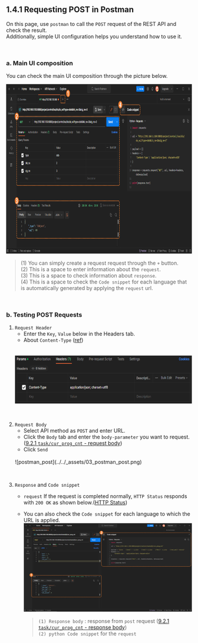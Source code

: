 ﻿## 1.4.1 Requesting POST in Postman

On this page, use `postman` to call the `POST` request of the REST API and check the result.  
Additionally, simple UI configuration helps you understand how to use it.

<br>

### a. Main UI composition

You can check the main UI composition through the picture below.

<img src="../../_assets/01_postman_desc.png" height="460vh">

<blockquote>

(1) You can simply create a request request through the `+` button. </br>
(2) This is a space to enter information about the `request`. </br>
(3) This is a space to check information about `response`. </br>
(4) This is a space to check the `Code snippet` for each language that is automatically generated by applying the `request` url. </br>

</blockquote>

<br>

### b. Testing POST Requests

1. `Request Header`  
	- Enter the `Key`, `Value` below in the Headers tab.
  	- About `Content-Type` ([ref](https://blog.postman.com/what-are-http-headers/#Content-type))
	<br>
	<br><img src="../../_assets/02_postman_headers.png" height="130vh">

<br>

2. `Request Body`  
	- Select API method as `POST` and enter URL.  
	- Click the `Body` tab and enter the `body-parameter` you want to request. ([9.2.1 `task/cur_prog_cnt` - request body](../../9-task/2-post/1-cur_prog_cnt.md))
	- Click `Send`
	<br>
	![postman_post](../../_assets/03_postman_post.png)

<br>

3. `Response` and `Code snippet`
	- `request` If the request is completed normally, `HTTP Status` responds with `200 OK` as shown below.([HTTP Status](https://developer.mozilla.org/en-US/docs/Web/HTTP/Status))
	- You can also check the `Code snippet` for each language to which the URL is applied.
	![postman_post_result](../../_assets/04_postman_post_result_check.png)

		<blockquote>

		`(1) Response body` : response from `post` request ([9.2.1 `task/cur_prog_cnt` - response body](../../9-task/2-post/1-cur_prog_cnt.md))</br>
		`(2) python Code snippet` for the `request`

		</blockquote>
